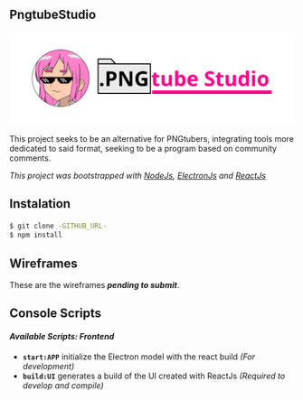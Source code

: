 ## PngtubeStudio

![PngtubeStudio Logo](./Assets/PNGtube_Logo_Github.png)

This project seeks to be an alternative for PNGtubers, integrating tools more dedicated to said format, seeking to be a program based on community comments.

*This project was bootstrapped with [NodeJs](https://nodejs.org), [ElectronJs](https://www.electronjs.org) and [ReactJs](https://react.dev)*

## Instalation

```bash
$ git clone -GITHUB_URL-
$ npm install
```

## Wireframes

These are the wireframes ***pending to submit***.

## Console Scripts

#### *Available Scripts: Frontend*

- **`start:APP`** initialize the Electron model with the react build *(For development)*
- **`build:UI`** generates a build of the UI created with ReactJs *(Required to develop and compile)*
